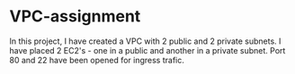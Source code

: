 # VPC-assignment
In this project, I have created a VPC with 2 public and 2 private subnets.
I have placed 2 EC2's - one in a public and another in a private subnet.
Port 80 and 22 have been opened for ingress trafic.
